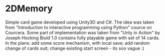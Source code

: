 # 2DMemory
Simple card game developed using Unity3D and C#. The idea was taken from "Introduction to interactive programming using Python" cource on Courcera.
Some part of implementation was taken from "Unty in Action" by Joseph Hocking
Biuld 1.0 contains fully playable game with set of 14 cards.
In the plans: add some score mechanism, with local save; add random change of cards suit; change existing start screen - its soo vague :) 
